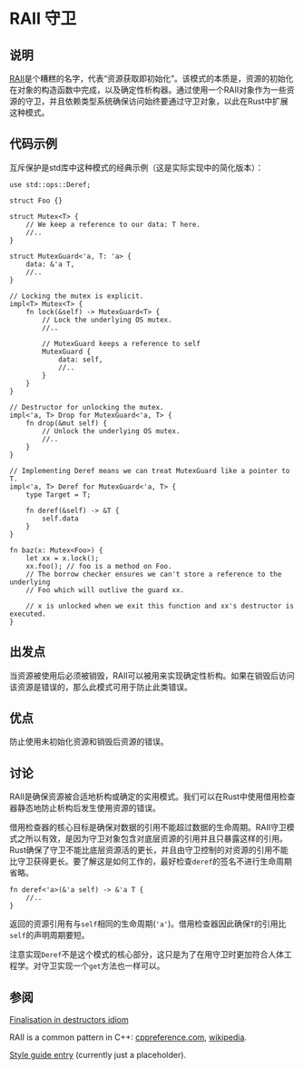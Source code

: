 # RAII 守卫

## 说明

[RAII](https://zh.wikipedia.org/wiki/RAII)是个糟糕的名字，代表“资源获取即初始化”。该模式的本质是，资源的初始化在对象的构造函数中完成，以及确定性析构器。通过使用一个RAII对象作为一些资源的守卫，并且依赖类型系统确保访问始终要通过守卫对象，以此在Rust中扩展这种模式。


## 代码示例

互斥保护是std库中这种模式的经典示例（这是实际实现中的简化版本）：
```rust,ignore
use std::ops::Deref;

struct Foo {}

struct Mutex<T> {
    // We keep a reference to our data: T here.
    //..
}

struct MutexGuard<'a, T: 'a> {
    data: &'a T,
    //..
}

// Locking the mutex is explicit.
impl<T> Mutex<T> {
    fn lock(&self) -> MutexGuard<T> {
        // Lock the underlying OS mutex.
        //..

        // MutexGuard keeps a reference to self
        MutexGuard {
            data: self,
            //..
        }
    }
}

// Destructor for unlocking the mutex.
impl<'a, T> Drop for MutexGuard<'a, T> {
    fn drop(&mut self) {
        // Unlock the underlying OS mutex.
        //..
    }
}

// Implementing Deref means we can treat MutexGuard like a pointer to T.
impl<'a, T> Deref for MutexGuard<'a, T> {
    type Target = T;

    fn deref(&self) -> &T {
        self.data
    }
}

fn baz(x: Mutex<Foo>) {
    let xx = x.lock();
    xx.foo(); // foo is a method on Foo.
    // The borrow checker ensures we can't store a reference to the underlying
    // Foo which will outlive the guard xx.

    // x is unlocked when we exit this function and xx's destructor is executed.
}
```

## 出发点

当资源被使用后必须被销毁，RAII可以被用来实现确定性析构。如果在销毁后访问该资源是错误的，那么此模式可用于防止此类错误。

## 优点

防止使用未初始化资源和销毁后资源的错误。

## 讨论


RAII是确保资源被合适地析构或确定的实用模式。我们可以在Rust中使用借用检查器静态地防止析构后发生使用资源的错误。


借用检查器的核心目标是确保对数据的引用不能超过数据的生命周期。RAII守卫模式之所以有效，是因为守卫对象包含对底层资源的引用并且只暴露这样的引用。Rust确保了守卫不能比底层资源活的更长，并且由守卫控制的对资源的引用不能比守卫获得更长。要了解这是如何工作的，最好检查`deref`的签名不进行生命周期省略。

```rust,ignore
fn deref<'a>(&'a self) -> &'a T {
    //..
}
```
返回的资源引用有与`self`相同的生命周期(`'a'`)。借用检查器因此确保`T`的引用比`self`的声明周期要短。


注意实现`Deref`不是这个模式的核心部分，这只是为了在用守卫时更加符合人体工程学。对守卫实现一个`get`方法也一样可以。

## 参阅

[Finalisation in destructors idiom](../idioms/dtor-finally.md)

RAII is a common pattern in C++: [cppreference.com](http://en.cppreference.com/w/cpp/language/raii),
[wikipedia][wikipedia].

[wikipedia]: https://en.wikipedia.org/wiki/Resource_Acquisition_Is_Initialization

[Style guide entry](https://doc.rust-lang.org/1.0.0/style/ownership/raii.html)
(currently just a placeholder).
